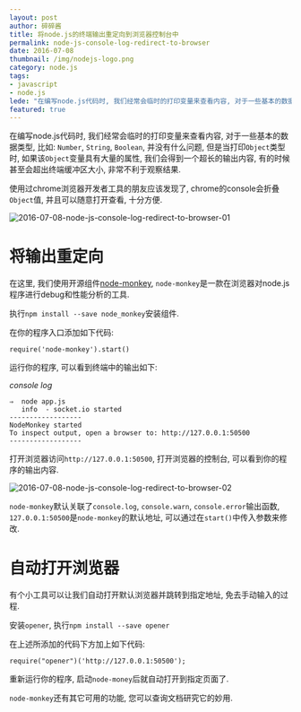 ```yaml
---
layout: post
author: 碎碎酱
title: 将node.js的终端输出重定向到浏览器控制台中
permalink: node-js-console-log-redirect-to-browser
date: 2016-07-08
thumbnail: /img/nodejs-logo.png
category: node.js
tags:
- javascript
- node.js
lede: "在编写node.js代码时, 我们经常会临时的打印变量来查看内容, 对于一些基本的数据类型, 比如: `Number`, `String`, `Boolean`, 并没有什么问题, 但是当打印`Object`类型时, 如果该`Object`变量具有大量的属性, 我们会得到一个超长的输出内容, 有的时候甚至会超出终端缓冲区大小, 非常不利于观察结果. "
featured: true
---
```



在编写node.js代码时, 我们经常会临时的打印变量来查看内容, 对于一些基本的数据类型, 比如: `Number`, `String`, `Boolean`, 并没有什么问题, 但是当打印`Object`类型时, 如果该`Object`变量具有大量的属性, 我们会得到一个超长的输出内容, 有的时候甚至会超出终端缓冲区大小, 非常不利于观察结果. 

使用过chrome浏览器开发者工具的朋友应该发现了, chrome的console会折叠`Object`值, 并且可以随意打开查看, 十分方便.

![2016-07-08-node-js-console-log-redirect-to-browser-01](/img/2016-07-08-node-js-console-log-redirect-to-browser-01.png)

# 将输出重定向

在这里, 我们使用开源组件[node-monkey](https://www.npmjs.com/package/node-monkey), `node-monkey`是一款在浏览器对node.js程序进行debug和性能分析的工具.

执行`npm install --save node_monkey`安装组件.

在你的程序入口添加如下代码:

```
require('node-monkey').start()
```

运行你的程序, 可以看到终端中的输出如下:

*console log*
```
⇒  node app.js
   info  - socket.io started
------------------
NodeMonkey started
To inspect output, open a browser to: http://127.0.0.1:50500
------------------
```

打开浏览器访问`http://127.0.0.1:50500`, 打开浏览器的控制台, 可以看到你的程序的输出内容.

![2016-07-08-node-js-console-log-redirect-to-browser-02](/img/2016-07-08-node-js-console-log-redirect-to-browser-02.png)

 `node-monkey`默认关联了`console.log`, `console.warn`, `console.error`输出函数, `127.0.0.1:50500`是`node-monkey`的默认地址, 可以通过在`start()`中传入参数来修改.

# 自动打开浏览器

有个小工具可以让我们自动打开默认浏览器并跳转到指定地址, 免去手动输入的过程.

安装`opener`, 执行`npm install --save opener`

在上述所添加的代码下方加上如下代码:

```
require("opener")('http://127.0.0.1:50500');
```

重新运行你的程序, 启动`node-money`后就自动打开到指定页面了.

`node-monkey`还有其它可用的功能, 您可以查询文档研究它的妙用.
